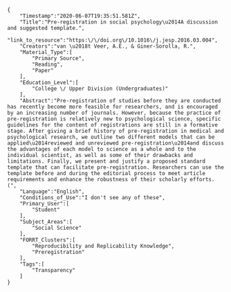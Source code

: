 
    {
        "Timestamp":"2020-06-07T19:35:51.581Z",
        "Title":"Pre-registration in social psychology\u2014A discussion and suggested template.",
        "link_to_resource":"https:\/\/doi.org\/10.1016\/j.jesp.2016.03.004",
        "Creators":"van \u2018t Veer, A.E., & Giner-Sorolla, R.",
        "Material_Type":[
            "Primary Source",
            "Reading",
            "Paper"
        ],
        "Education_Level":[
            "College \/ Upper Division (Undergraduates)"
        ],
        "Abstract":"Pre-registration of studies before they are conducted has recently become more feasible for researchers, and is encouraged by an increasing number of journals. However, because the practice of pre-registration is relatively new to psychological science, specific guidelines for the content of registrations are still in a formative stage. After giving a brief history of pre-registration in medical and psychological research, we outline two different models that can be applied\u2014reviewed and unreviewed pre-registration\u2014and discuss the advantages of each model to science as a whole and to the individual scientist, as well as some of their drawbacks and limitations. Finally, we present and justify a proposed standard template that can facilitate pre-registration. Researchers can use the template before and during the editorial process to meet article requirements and enhance the robustness of their scholarly efforts. (",
        "Language":"English",
        "Conditions_of_Use":"I don't see any of these",
        "Primary_User":[
            "Student"
        ],
        "Subject_Areas":[
            "Social Science"
        ],
        "FORRT_Clusters":[
            "Reproducibility and Replicability Knowledge",
            "Preregistration"
        ],
        "Tags":[
            "Transparency"
        ]
    }
